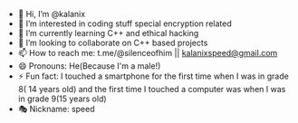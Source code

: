 - 👋 Hi, I’m @kalanix
- 👀 I’m interested in coding stuff special encryption related
- 🌱 I’m currently learning C++ and ethical hacking
- 💞️ I’m looking to collaborate on C++ based projects
- 📫 How to reach me: t.me/@silenceofhim || kalanixspeed@gmail.com
- 😄 Pronouns: He(Because I'm a male!)
- ⚡ Fun fact: I touched a smartphone for the first time when I was in grade 8( 14 years old) and the first time I touched a computer was when I was in grade 9(15 years old)
- 🎭 Nickname: speed
<!---
kalanix/kalanix is a ✨ special ✨ repository because its `README.md` (this file) appears on your GitHub profile.
You can click the Preview link to take a look at your changes.
--->
